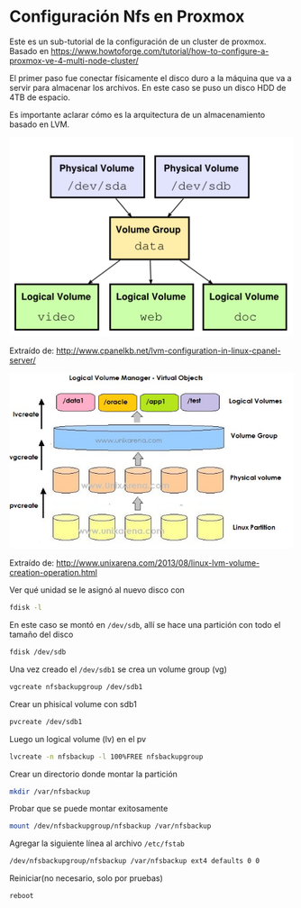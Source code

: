 # Configuración Nfs en Proxmox

Este es un sub-tutorial de la configuración de un cluster de proxmox. Basado en https://www.howtoforge.com/tutorial/how-to-configure-a-proxmox-ve-4-multi-node-cluster/

El primer paso fue conectar físicamente el disco duro a la máquina que va a servir para almacenar los archivos. En este caso se puso un disco HDD de 4TB de espacio.

Es importante aclarar cómo es la arquitectura de un almacenamiento basado en LVM.

<img src="https://github.com/erickramirez82/Proxmox/blob/master/lvm-schema.png?raw=true" />

Extraído de: http://www.cpanelkb.net/lvm-configuration-in-linux-cpanel-server/

<img src="https://github.com/erickramirez82/Proxmox/blob/master/LinuxLVMvolume-virtualobjects.jpg?raw=true" />

Extraído de: http://www.unixarena.com/2013/08/linux-lvm-volume-creation-operation.html

Ver qué unidad se le asignó al nuevo disco con

```bash
fdisk -l
```

En este caso se montó en `/dev/sdb`, allí se hace una partición con todo el tamaño del disco

```bash
fdisk /dev/sdb
```

Una vez creado el `/dev/sdb1` se crea un volume group (vg)

```bash
vgcreate nfsbackupgroup /dev/sdb1
```

Crear un phisical volume con sdb1

```bash
pvcreate /dev/sdb1
```

Luego un logical volume (lv) en el pv

```bash
lvcreate -n nfsbackup -l 100%FREE nfsbackupgroup
```

Crear un directorio donde montar la partición

```bash
mkdir /var/nfsbackup
```

Probar que se puede montar exitosamente

```bash
mount /dev/nfsbackupgroup/nfsbackup /var/nfsbackup
```

Agregar la siguiente línea al archivo `/etc/fstab`

```bash
/dev/nfsbackupgroup/nfsbackup /var/nfsbackup ext4 defaults 0 0
```

Reiniciar(no necesario, solo por pruebas)

```bash
reboot
```
